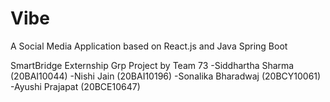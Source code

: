 # Vibe
A Social Media Application based on React.js and Java Spring Boot

SmartBridge Externship Grp Project by Team 73
-Siddhartha Sharma (20BAI10044)
-Nishi Jain (20BAI10196)
-Sonalika Bharadwaj (20BCY10061)
-Ayushi Prajapat (20BCE10647)
